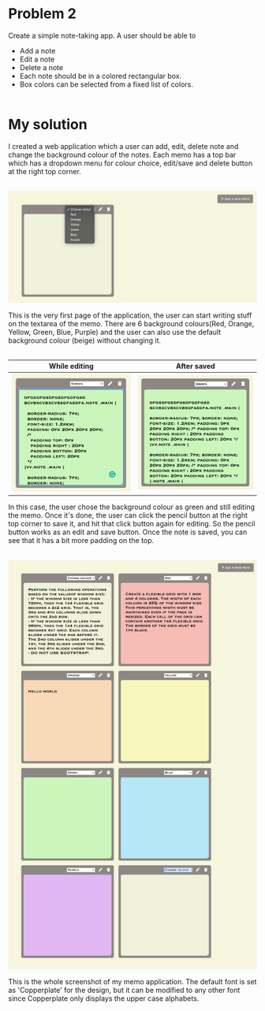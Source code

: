 # Problem 2

Create a simple note-taking app. A user should be able to
- Add a note
- Edit a note
- Delete a note
- Each note should be in a colored rectangular box. 
- Box colors can be selected from a fixed list of colors.
</br></br>

# My solution
I created a web application which a user can add, edit, delete note and change the background colour of the notes.
Each memo has a top bar which has a dropdown menu for colour choice, edit/save and delete button at the right top corner. 
</br></br>

![Sketch](/images/note1.png)  

This is the very first page of the application, the user can start writing stuff on the textarea of the memo. There are 6 background colours(Red, Orange, Yellow, Green, Blue, Purple) and the user can also use the default background colour (beige) without changing it.
</br></br>

While editing               |  After saved
:-------------------------:|:-------------------------:
![Sketch](/images/note2.png)|![Sketch](/images/note3.png)

In this case, the user chose the background colour as green and still editing the memo. Once it's done, the user can click the pencil button at the right top corner to save it, and hit that click button again for editing. So the pencil button works as an edit and save button. Once the note is saved, you can see that it has a bit more padding on the top.
</br></br>

![Sketch](/images/note4.png)

This is the whole screenshot of my memo application.
The default font is set as 'Copperplate' for the design, but it can be modified to any other font since Copperplate only displays the upper case alphabets.